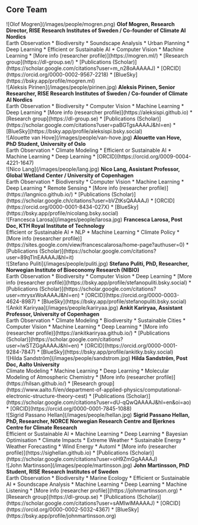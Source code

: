 ## Core Team
<div class="content" markdown="1" data-tags="Earth Observation,Biodiversity,Soundscape Analysis,Urban Planning,Deep Learning,Efficient or Sustainable AI,Computer Vision,Machine Learning">
![Olof Mogren](/images/people/mogren.png)
<span title="Mogren defended his PhD in computer science at Chalmers University of Technology in 2018 with the thesis Representation Learning for Natural Language. Senior researcher, head of the https://dl-group.se, and responsible for deep learning research at RISE Research Institutes of Sweden. Olof develops and investigates machine learning based solutions to problems related to the environment and climate change. This includes stream flow forecasting, soundscape analysis for biodiversity monitoring, and AI for circular business models. Research DirectorRISE Research Institutes of Sweden / Co-founder of Climate AI Nordics."><strong>Olof Mogren, Research Director, RISE Research Institutes of Sweden / Co-founder of Climate AI Nordics</strong></span>
<br />
Earth Observation * Biodiversity * Soundscape Analysis * Urban Planning * Deep Learning * Efficient or Sustainable AI * Computer Vision * Machine Learning * [More info (researcher profile)](https://mogren.ml/) * [Research group](https://dl-group.se/) * [Publications (Scholar)](https://scholar.google.com/citations?user=m_n28oAAAAAJ) * [ORCID](https://orcid.org/0000-0002-9567-2218) * [BlueSky](https://bsky.app/profile/mogren.ml)
</div>

<div class="content" markdown="1" data-tags="Earth Observation,Biodiversity,Computer Vision,Machine Learning,Deep Learning">
![Aleksis Pirinen](/images/people/pirinen.jpg)
<span title="Broadly interested in ML for environmental applications. Senior ResearcherRISE Research Institutes of Sweden / Co-founder of Climate AI Nordics."><strong>Aleksis Pirinen, Senior Researcher, RISE Research Institutes of Sweden / Co-founder of Climate AI Nordics</strong></span>
<br />
Earth Observation * Biodiversity * Computer Vision * Machine Learning * Deep Learning * [More info (researcher profile)](https://aleksispi.github.io) * [Research group](https://dl-group.se) * [Publications (Scholar)](https://scholar.google.com/citations?user=paBGTgsAAAAJ&amp;hl=en) * [BlueSky](https://bsky.app/profile/aleksispi.bsky.social)
</div>

<div class="content" markdown="1" data-tags="Earth Observation,Climate Modeling,Efficient or Sustainable AI,Machine Learning,Deep Learning">
![Alouette van Hove](/images/people/van-hove.jpg)
<span title="Alouette van Hove is a PhD candidate at the University of Oslo. Her research interests includes the development of a novel framework to estimate land surface fluxes at a regional scale. The framework makes use of sensor measurements from drones, data assimilation, atmospheric fluid dynamics modeling, and reinforcement learning techniques. The goal is to deliver high-resolution surface maps of greenhouse gas fluxes in northern landscapes for validation of climate models. PhD StudentUniversity of Oslo."><strong>Alouette van Hove, PhD Student, University of Oslo</strong></span>
<br />
Earth Observation * Climate Modeling * Efficient or Sustainable AI * Machine Learning * Deep Learning * [ORCID](https://orcid.org/0009-0004-4221-1647)
</div>

<div class="content" markdown="1" data-tags="Earth Observation,Biodiversity,Computer Vision,Machine Learning,Deep Learning,Remote Sensing">
![Nico Lang](/images/people/lang.jpg)
<span title="Assistant ProfessorGlobal Wetland Center / University of Copenhagen."><strong>Nico Lang, Assistant Professor, Global Wetland Center / University of Copenhagen</strong></span>
<br />
Earth Observation * Biodiversity * Computer Vision * Machine Learning * Deep Learning * Remote Sensing * [More info (researcher profile)](https://langnico.github.io/) * [Publications (Scholar)](https://scholar.google.ch/citations?user=bVZtKsQAAAAJ) * [ORCID](https://orcid.org/0000-0001-8434-027X) * [BlueSky](https://bsky.app/profile/nicolang.bsky.social)
</div>

<div class="content" markdown="1" data-tags="Efficient or Sustainable AI,NLP,Machine Learning,Climate Policy">
![Francesca Larosa](/images/people/larosa.jpg)
<span title="Marie-Sklodowska Curie Fellow at KTH. Post DocKTH Royal Institute of Technology."><strong>Francesca Larosa, Post Doc, KTH Royal Institute of Technology</strong></span>
<br />
Efficient or Sustainable AI * NLP * Machine Learning * Climate Policy * [More info (researcher profile)](https://sites.google.com/view/francescalarosa/home-page?authuser=0) * [Publications (Scholar)](https://scholar.google.com/citations?user=89qTlnEAAAAJ&amp;hl=it)
</div>

<div class="content" markdown="1" data-tags="Earth Observation,Biodiversity,Computer Vision,Deep Learning">
![Stefano Puliti](/images/people/puliti.jpg)
<span title="Researcher at the interception of forest science, remote sensing, and AI. PhD, ResearcherNorwegian Institute of Bioeconomy Research (NIBIO)."><strong>Stefano Puliti, PhD, Researcher, Norwegian Institute of Bioeconomy Research (NIBIO)</strong></span>
<br />
Earth Observation * Biodiversity * Computer Vision * Deep Learning * [More info (researcher profile)](https://bsky.app/profile/stefanopuliti.bsky.social) * [Publications (Scholar)](https://scholar.google.com/citations?user=mrysxWoAAAAJ&amp;hl=en) * [ORCID](https://orcid.org/0000-0003-4624-8987) * [BlueSky](https://bsky.app/profile/stefanopuliti.bsky.social)
</div>

<div class="content" markdown="1" data-tags="Earth Observation,Climate Modeling,Biodiversity,Sustainable Cities,Computer Vision,Machine Learning,Deep Learning">
![Ankit Kariryaa](/images/people/kariryaa.jpg)
<span title="My research focuses on machine learning for earth observation. Earth system data is among the most unique and abundant multi-modal data, making it an ideal platform for novel machine learning research. My new position offers an opportunity to continue bringing unique and timely challenges of EO to the ML community and remarkable ML methods to the EO community. But I am happy to adorn different hats and move up or down the programming-stack to solve real-world problems. Assistant ProfessorUniversity of Copenhagen."><strong>Ankit Kariryaa, Assistant Professor, University of Copenhagen</strong></span>
<br />
Earth Observation * Climate Modeling * Biodiversity * Sustainable Cities * Computer Vision * Machine Learning * Deep Learning * [More info (researcher profile)](https://ankitkariryaa.github.io/) * [Publications (Scholar)](https://scholar.google.com/citations?user=lwSTZGgAAAAJ&amp;hl=en) * [ORCID](https://orcid.org/0000-0001-9284-7847) * [BlueSky](https://bsky.app/profile/ankitky.bsky.social)
</div>

<div class="content" markdown="1" data-tags="Climate Modeling,Machine Learning,Deep Learning,Molecular Modeling of Atmospheric Chemistry">
![Hilda Sandström](/images/people/sandstrom.jpg)
<span title="I am a computational chemist specializing in atmospheric chemistry and astrochemistry. Currently, I am a postdoctoral researcher at Aalto University and the Virtual laboratory for molecular level atmospheric transformations (VILMA) center of excellence in Espoo, Finland. We study how atmospheric particles form on a molecular level to understand human impact on air quality and climate. For my research, I utilize combinations of quantum chemistry and machine learning. I am currently a guest researcher at University of  Gothenburg .  Post DocAalto University."><strong>Hilda Sandström, Post Doc, Aalto University</strong></span>
<br />
Climate Modeling * Machine Learning * Deep Learning * Molecular Modeling of Atmospheric Chemistry * [More info (researcher profile)](https://hilsan.github.io/) * [Research group](https://www.aalto.fi/en/department-of-applied-physics/computational-electronic-structure-theory-cest) * [Publications (Scholar)](https://scholar.google.com/citations?user=dU-qQwQAAAAJ&amp;hl=en&amp;oi=ao) * [ORCID](https://orcid.org/0000-0001-7845-1088)
</div>

<div class="content" markdown="1" data-tags="Efficient or Sustainable AI,Machine Learning,Deep Learning,Bayesian Optimisation,Climate Impacts,Extreme Weather,Sustainable Energy,Weather Forecasting,Wind Energy,Automl">
![Sigrid Passano Hellan](/images/people/hellan.jpg)
<span title="PhD, ResearcherNORCE Norwegian Research Centre and Bjerknes Centre for Climate Research."><strong>Sigrid Passano Hellan, PhD, Researcher, NORCE Norwegian Research Centre and Bjerknes Centre for Climate Research</strong></span>
<br />
Efficient or Sustainable AI * Machine Learning * Deep Learning * Bayesian Optimisation * Climate Impacts * Extreme Weather * Sustainable Energy * Weather Forecasting * Wind Energy * Automl * [More info (researcher profile)](https://sighellan.github.io) * [Publications (Scholar)](https://scholar.google.com/citations?user=oH9ZmGgAAAAJ)
</div>

<div class="content" markdown="1" data-tags="Earth Observation,Biodiversity,Marine Ecology,Efficient or Sustainable AI,Soundscape Analysis,Machine Learning,Deep Learning,Machine Listening">
![John Martinsson](/images/people/martinsson.jpg)
<span title="My research focuses on developing machine learning methods to enable efficient and accurate monitoring of natural environments through sound. PhD StudentRISE Research Institutes of Sweden."><strong>John Martinsson, PhD Student, RISE Research Institutes of Sweden</strong></span>
<br />
Earth Observation * Biodiversity * Marine Ecology * Efficient or Sustainable AI * Soundscape Analysis * Machine Learning * Deep Learning * Machine Listening * [More info (researcher profile)](https://johnmartinsson.org) * [Research group](https://dl-group.se) * [Publications (Scholar)](https://scholar.google.com/citations?user=sAMIwlMAAAAJ) * [ORCID](https://orcid.org/0000-0002-5032-4367) * [BlueSky](https://bsky.app/profile/johnmartinsson.org)
</div>
